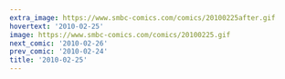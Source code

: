 ```yaml
---
extra_image: https://www.smbc-comics.com/comics/20100225after.gif
hovertext: '2010-02-25'
image: https://www.smbc-comics.com/comics/20100225.gif
next_comic: '2010-02-26'
prev_comic: '2010-02-24'
title: '2010-02-25'
---
```



